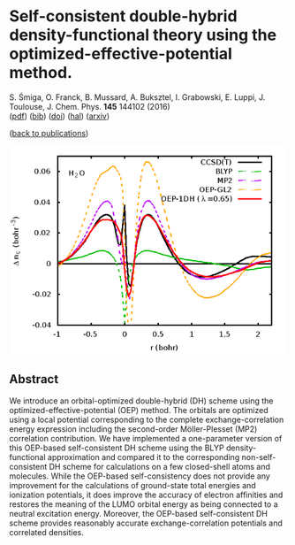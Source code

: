 # Self-consistent double-hybrid density-functional theory using the optimized-effective-potential method.  
 S. Śmiga, O. Franck, B. Mussard, A. Buksztel, I. Grabowski, E. Luppi, J. Toulouse, J. Chem. Phys. **145** 144102 (2016)  
 ([pdf](doc/SmiFraMusBukGraLupTou-JCP-2016.pdf))
 ([bib](doc/SmiFraMusBukGraLupTou-JCP-2016.bib))
 ([doi](http://dx.doi.org/10.1063/1.4964319))
 ([hal](http://hal.upmc.fr/hal-01346158))
 ([arxiv](https://arxiv.org/abs/1607.05481))
 
([back to publications](https://github.com/mussard/publications/))

![](../img/oep1dh.png)


## Abstract
We introduce an orbital-optimized double-hybrid (DH) scheme using the optimized-effective-potential (OEP) method. The orbitals are optimized using a local potential corresponding to the complete exchange-correlation energy expression including the second-order Möller-Plesset (MP2) correlation contribution. We have implemented a one-parameter version of this OEP-based self-consistent DH scheme using the BLYP density-functional approximation and compared it to the corresponding non-self-consistent DH scheme for calculations on a few closed-shell atoms and molecules. While the OEP-based self-consistency does not provide any improvement for the calculations of ground-state total energies and ionization potentials, it does improve the accuracy of electron affinities and restores the meaning of the LUMO orbital energy as being connected to a neutral excitation energy. Moreover, the OEP-based self-consistent DH scheme provides reasonably accurate exchange-correlation potentials and correlated densities.

